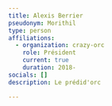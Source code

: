 ```yaml
---
title: Alexis Berrier
pseudonym: Morithil
type: person
affiliations:
  - organization: crazy-orc
    role: Président
    current: true
    duration: 2018-
socials: []
description: Le prédid'orc

---
```










